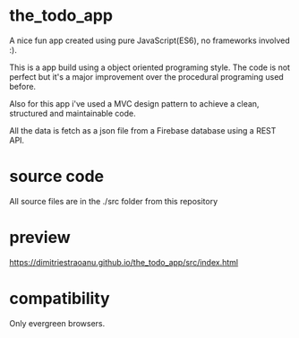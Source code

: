 # the_todo_app

A nice fun app created using pure JavaScript(ES6), no frameworks involved :).

This is a app build using a object oriented programing style. The code is not perfect but it's a major improvement over the procedural programing used before.

Also for this app i've used a MVC design pattern to achieve a clean, structured and maintainable code. 

All the data is fetch as a json file from a Firebase database using a REST API.

# source code

All source files are in the ./src folder from this repository

# preview

https://dimitriestraoanu.github.io/the_todo_app/src/index.html

# compatibility

Only evergreen browsers. 





